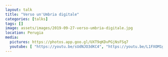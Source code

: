 ```yaml
---
layout: talk
title: "Verso un'Umbria digitale"
categories: [talks]
tags: []
image: assets/images/2019-09-27-verso-umbria-digitale.jpg
location: Perugia
media:
  pictures: https://photos.app.goo.gl/UXT9qKDvPGjNsFSq7
  youtube: [ "https://youtu.be/sUdNJO3dKC4", "https://youtu.be/L1FXOM1gy3E?t=1015" ]
---
```

